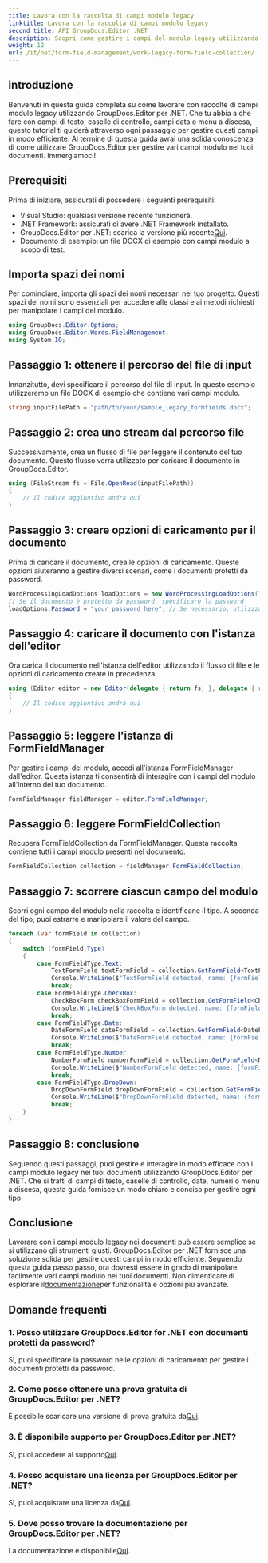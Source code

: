 ```yaml
---
title: Lavora con la raccolta di campi modulo legacy
linktitle: Lavora con la raccolta di campi modulo legacy
second_title: API GroupDocs.Editor .NET
description: Scopri come gestire i campi del modulo legacy utilizzando GroupDocs.Editor per .NET con la nostra guida dettagliata. Perfetto per gestire campi di testo, caselle di controllo, date e altro.
weight: 12
url: /it/net/form-field-management/work-legacy-form-field-collection/
---
```

## introduzione
Benvenuti in questa guida completa su come lavorare con raccolte di campi modulo legacy utilizzando GroupDocs.Editor per .NET. Che tu abbia a che fare con campi di testo, caselle di controllo, campi data o menu a discesa, questo tutorial ti guiderà attraverso ogni passaggio per gestire questi campi in modo efficiente. Al termine di questa guida avrai una solida conoscenza di come utilizzare GroupDocs.Editor per gestire vari campi modulo nei tuoi documenti. Immergiamoci!
## Prerequisiti
Prima di iniziare, assicurati di possedere i seguenti prerequisiti:
- Visual Studio: qualsiasi versione recente funzionerà.
- .NET Framework: assicurati di avere .NET Framework installato.
-  GroupDocs.Editor per .NET: scarica la versione più recente[Qui](https://releases.groupdocs.com/editor/net/).
- Documento di esempio: un file DOCX di esempio con campi modulo a scopo di test.
## Importa spazi dei nomi
Per cominciare, importa gli spazi dei nomi necessari nel tuo progetto. Questi spazi dei nomi sono essenziali per accedere alle classi e ai metodi richiesti per manipolare i campi del modulo.
```csharp
using GroupDocs.Editor.Options;
using GroupDocs.Editor.Words.FieldManagement;
using System.IO;
```
## Passaggio 1: ottenere il percorso del file di input
Innanzitutto, devi specificare il percorso del file di input. In questo esempio utilizzeremo un file DOCX di esempio che contiene vari campi modulo.
```csharp
string inputFilePath = "path/to/your/sample_legacy_formfields.docx";
```
## Passaggio 2: crea uno stream dal percorso file
Successivamente, crea un flusso di file per leggere il contenuto del tuo documento. Questo flusso verrà utilizzato per caricare il documento in GroupDocs.Editor.
```csharp
using (FileStream fs = File.OpenRead(inputFilePath))
{
    // Il codice aggiuntivo andrà qui
}
```
## Passaggio 3: creare opzioni di caricamento per il documento
Prima di caricare il documento, crea le opzioni di caricamento. Queste opzioni aiuteranno a gestire diversi scenari, come i documenti protetti da password.
```csharp
WordProcessingLoadOptions loadOptions = new WordProcessingLoadOptions();
// Se il documento è protetto da password, specificare la password
loadOptions.Password = "your_password_here"; // Se necessario, utilizzare una password effettiva
```
## Passaggio 4: caricare il documento con l'istanza dell'editor
Ora carica il documento nell'istanza dell'editor utilizzando il flusso di file e le opzioni di caricamento create in precedenza.
```csharp
using (Editor editor = new Editor(delegate { return fs; }, delegate { return loadOptions; }))
{
    // Il codice aggiuntivo andrà qui
}
```
## Passaggio 5: leggere l'istanza di FormFieldManager
Per gestire i campi del modulo, accedi all'istanza FormFieldManager dall'editor. Questa istanza ti consentirà di interagire con i campi del modulo all'interno del tuo documento.
```csharp
FormFieldManager fieldManager = editor.FormFieldManager;
```
## Passaggio 6: leggere FormFieldCollection
Recupera FormFieldCollection da FormFieldManager. Questa raccolta contiene tutti i campi modulo presenti nel documento.
```csharp
FormFieldCollection collection = fieldManager.FormFieldCollection;
```
## Passaggio 7: scorrere ciascun campo del modulo
Scorri ogni campo del modulo nella raccolta e identificane il tipo. A seconda del tipo, puoi estrarre e manipolare il valore del campo.
```csharp
foreach (var formField in collection)
{
    switch (formField.Type)
    {
        case FormFieldType.Text:
            TextFormField textFormField = collection.GetFormField<TextFormField>(formField.Name);
            Console.WriteLine($"TextFormField detected, name: {formField.Name}, value: {textFormField.Value}");
            break;
        case FormFieldType.CheckBox:
            CheckBoxForm checkBoxFormField = collection.GetFormField<CheckBoxForm>(formField.Name);
            Console.WriteLine($"CheckBoxForm detected, name: {formField.Name}, value: {checkBoxFormField.Value}");
            break;
        case FormFieldType.Date:
            DateFormField dateFormField = collection.GetFormField<DateFormField>(formField.Name);
            Console.WriteLine($"DateFormField detected, name: {formField.Name}, value: {dateFormField.Value}");
            break;
        case FormFieldType.Number:
            NumberFormField numberFormField = collection.GetFormField<NumberFormField>(formField.Name);
            Console.WriteLine($"NumberFormField detected, name: {formField.Name}, value: {numberFormField.Value}");
            break;
        case FormFieldType.DropDown:
            DropDownFormField dropDownFormField = collection.GetFormField<DropDownFormField>(formField.Name);
            Console.WriteLine($"DropDownFormField detected, name: {formField.Name}, value selected: {dropDownFormField.Value[dropDownFormField.SelectedIndex]}");
            break;
    }
}
```
## Passaggio 8: conclusione
Seguendo questi passaggi, puoi gestire e interagire in modo efficace con i campi modulo legacy nei tuoi documenti utilizzando GroupDocs.Editor per .NET. Che si tratti di campi di testo, caselle di controllo, date, numeri o menu a discesa, questa guida fornisce un modo chiaro e conciso per gestire ogni tipo.
## Conclusione
 Lavorare con i campi modulo legacy nei documenti può essere semplice se si utilizzano gli strumenti giusti. GroupDocs.Editor per .NET fornisce una soluzione solida per gestire questi campi in modo efficiente. Seguendo questa guida passo passo, ora dovresti essere in grado di manipolare facilmente vari campi modulo nei tuoi documenti. Non dimenticare di esplorare il[documentazione](https://tutorials.groupdocs.com/editor/net/)per funzionalità e opzioni più avanzate.
## Domande frequenti
### 1. Posso utilizzare GroupDocs.Editor for .NET con documenti protetti da password?
Sì, puoi specificare la password nelle opzioni di caricamento per gestire i documenti protetti da password.
### 2. Come posso ottenere una prova gratuita di GroupDocs.Editor per .NET?
 È possibile scaricare una versione di prova gratuita da[Qui](https://releases.groupdocs.com/).
### 3. È disponibile supporto per GroupDocs.Editor per .NET?
 Sì, puoi accedere al supporto[Qui](https://forum.groupdocs.com/c/editor/20).
### 4. Posso acquistare una licenza per GroupDocs.Editor per .NET?
 Sì, puoi acquistare una licenza da[Qui](https://purchase.groupdocs.com/buy).
### 5. Dove posso trovare la documentazione per GroupDocs.Editor per .NET?
La documentazione è disponibile[Qui](https://tutorials.groupdocs.com/editor/net/).